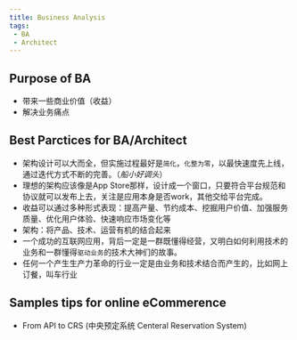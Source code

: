 ```yaml
---
title: Business Analysis
tags:
 - BA
 - Architect
---
```



## Purpose of BA
- 带来一些商业价值（收益）
- 解决业务痛点

## Best Parctices for BA/Architect
- 架构设计可以大而全，但实施过程最好是`简化`，`化整为零`，以最快速度先上线，通过迭代方式不断的完善。（_船小好调头_）
- 理想的架构应该像是App Store那样，设计成一个窗口，只要符合平台规范和协议就可以发布上去，关注是应用本身是否work，其他交给平台完成。
- 收益可以通过多种形式表现：提高产量、节约成本、挖掘用户价值、加强服务质量、优化用户体验、快速响应市场变化等
- 架构：将产品、技术、运营有机的结合起来
- 一个成功的互联网应用，背后一定是一群既懂得经营，又明白如何利用技术的业务和一群懂得`驱动业务`的技术大神们的故事。
- 任何一个产生生产力革命的行业一定是由业务和技术结合而产生的，比如网上订餐，叫车行业

## Samples tips for online eCommerence
- From API to CRS (中央预定系统 Centeral Reservation System)
